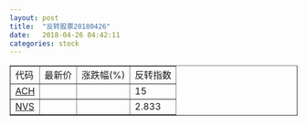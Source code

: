 ```yaml
---
layout: post
title:  "反转股票20180426"
date:   2018-04-26 04:42:11
categories: stock
---
```


<script type="text/javascript">
var stockList = []
stockList.push('gb_ach');
stockList.push('gb_nvs');
</script>

<table border="1">
 <tr>
 <td>代码</td>
  <td>最新价</td>
  <td>涨跌幅(%)</td>
 <td>反转指数</td>
</tr>
  <tr id="ach"><td><a href="http://stock.finance.sina.com.cn/usstock/quotes/ACH.html" target="_blank">ACH</a></td><td></td><td></td><td>15</td></tr>
  <tr id="nvs"><td><a href="http://stock.finance.sina.com.cn/usstock/quotes/NVS.html" target="_blank">NVS</a></td><td></td><td></td><td>2.833</td></tr>
</table>
